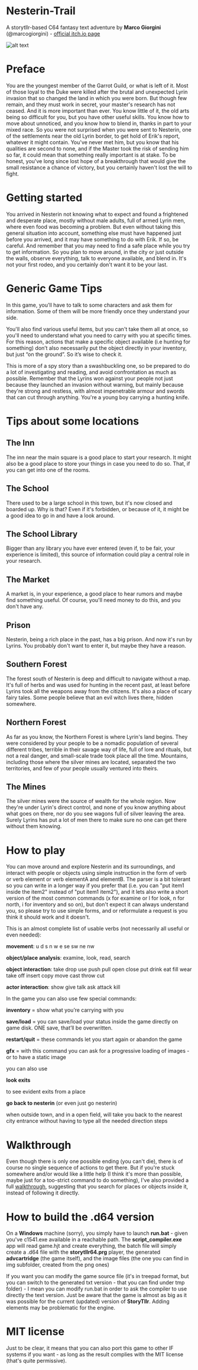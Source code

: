 # Nesterin-Trail
A storytllr-based C64 fantasy text adventure by **Marco Giorgini** (@marcogiorgini) - [official itch.io page](https://marcogiorgini.itch.io/nesterin-trail)

![alt text](extra/home.png)

# Preface

You are the youngest member of the Garrot Guild, or what is left of it. Most of those loyal to the Duke were killed after the brutal and unexpected Lyrin invasion that so changed the land in which you were born.
But though few remain, and they must work in secret, your master's research has not ceased. And it is more important than ever.
You know little of it, the old arts being so difficult for you, but you have other useful skills. You know how to move about unnoticed, and you know how to blend in, thanks in part to your mixed race.
So you were not surprised when you were sent to Nesterin, one of the settlements near the old Lyrin border, to get hold of Erik's report, whatever it might contain. 
You've never met him, but you know that his qualities are second to none, and if the Master took the risk of sending him so far, it could mean that something really important is at stake.
To be honest, you've long since lost hope of a breakthrough that would give the small resistance a chance of victory, but you certainly haven't lost the will to fight.

# Getting started

You arrived in Nesterin not knowing what to expect and found a frightened and desperate place, mostly without male adults, full of armed Lyrin men, where even food was becoming a problem. But even without taking this general situation into account, something else must have happened just before you arrived, and it may have something to do with Erik.
If so, be careful. And remember that you may need to find a safe place while you try to get information.
So you plan to move around, in the city or just outside the walls, observe everything, talk to everyone available, and blend in. It's not your first rodeo, and you certainly don't want it to be your last.

# Generic Game Tips

In this game, you'll have to talk to some characters and ask them for information. Some of them will be more friendly once they understand your side.

You'll also find various useful items, but you can't take them all at once, so you'll need to understand what you need to carry with you at specific times.
For this reason, actions that make a specific object available (i.e hunting for something) don’t also necessarily put the object directly in your inventory, but just “on the ground”. So it’s wise to check it.

This is more of a spy story than a swashbuckling one, so be prepared to do a lot of investigating and reading, and avoid confrontation as much as possible. Remember that the Lyrins won against your people not just because they launched an invasion without warning, but mainly because they're strong and restless, with almost impenetrable armour and swords that can cut through anything. You're a young boy carrying a hunting knife.

# Tips about some locations

## The Inn

The inn near the main square is a good place to start your research. It might also be a good place to store your things in case you need to do so. That, if you can get into one of the rooms.

## The School

There used to be a large school in this town, but it's now closed and boarded up. Why is that? Even if it's forbidden, or because of it, it might be a good idea to go in and have a look around.

## The School Library

Bigger than any library you have ever entered (even if, to be fair, your experience is limited), this source of information could play a central role in your research.

## The Market

A market is, in your experience, a good place to hear rumors and maybe find something useful. Of course, you'll need money to do this, and you don't have any.

## Prison

Nesterin, being a rich place in the past, has a big prison. And now it's run by Lyrins. You probably don't want to enter it, but maybe they have a reason.

## Southern Forest

The forest south of Nesterin is deep and difficult to navigate without a map. It's full of herbs and was used for hunting in the recent past, at least before Lyrins took all the weapons away from the citizens. It's also a place of scary fairy tales. Some people believe that an evil witch lives there, hidden somewhere.

## Northern Forest

As far as you know, the Northern Forest is where Lyrin's land begins. They were considered by your people to be a nomadic population of several different tribes, terrible in their savage way of life, full of lore and rituals, but not a real danger, and small-scale trade took place all the time. Mountains, including those where the silver mines are located, separated the two territories, and few of your people usually ventured into theirs.   

## The Mines

The silver mines were the source of wealth for the whole region. Now they're under Lyrin's direct control, and none of you know anything about what goes on there, nor do you see wagons full of silver leaving the area. Surely Lyrins has put a lot of men there to make sure no one can get there without them knowing.

# How to play

You can move around and explore Nesterin and its surroundings, and interact with people or objects using simple instruction in the form of verb or verb element or verb elementA and elementB.
The parser is a bit tolerant so you can write in a longer way if you prefer that (i.e. you can "put item1 inside the item2" instead of "put item1 item2"), and it lets also write a short version of the most common commands (x for examine or l for look, n for north, i for inventory and so on), but don't expect it can always understand you, so please try to use simple forms, and or reformulate a request is you think it should work and it doesn't.

This is an almost complete list of usable verbs (not necessarily all useful or even needed): 

**movement**: u d s n w e se sw ne nw

**object/place analysis**: examine, look, read, search

**object interaction**: take drop use push pull open close put drink eat fill wear take off insert copy move cast throw cut

**actor interaction**: show give talk ask attack kill

In the game you can also use few special commands:

**inventory** = show what you’re carrying with you

**save/load** = you can save/load your status inside the game directly on game disk. ONE save, that’ll be overwritten.

**restart/quit** = these commands let you start again or abandon the game

**gfx** = with this command you can ask for a progressive loading of images - or to have a static image

you can also use 

**look exits**

to see evident exits from a place

**go back to nesterin** (or even just go nesterin)

when outside town, and in a open field, will take you back to the nearest city entrance without having to type all the needed direction steps

# Walkthrough

Even though there is only one possible ending (you can't die), there is of course no single sequence of actions to get there. But if you're stuck somewhere and/or would like a little help (I think it's more than possible, maybe just for a too-strict command to do something), I've also provided a full [walkthrough](https://marcogiorgini.me/wp-content/uploads/2024/01/nesterin_walkthrough.txt), suggesting that you search for places or objects inside it, instead of following it directly.

# How to build the .d64 version

On a **Windows** machine (sorry), you simply have to launch **run.bat** - given you've c1541.exe available in a reachable path. The **script_compiler.exe** app will read game.hjt and create everything, the batch file will simply create a .d64 file with the **storytllr64.prg** player, the generated **advcartridge** (the game itself), and the image files (the one you can find in img subfolder, created from the png ones)

If you want you can modify the game source file (it's in treepad format, but you can switch to the generated txt version - that you can find under tmp folder) - I mean you can modify run.bat in order to ask the compiler to use directly the text version.
Just be aware that the game is almost as big as it was possible for the current (updated) version of **StoryTllr**. Adding elements may be problematic for the engine.

# MIT license

Just to be clear, it means that you can also port this game to other IF systems if you want - as long as the result complies with the MIT license (that's quite permissive).


